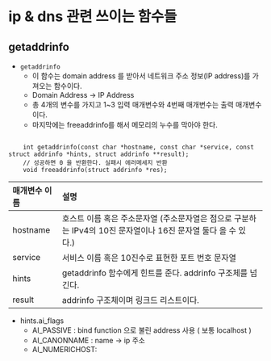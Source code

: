 # ip & dns 관련 쓰이는 함수들

## getaddrinfo

- `getaddrinfo`
    - 이 함수는 domain address 를 받아서 네트워크 주소 정보(IP address)를 가져오는 함수이다. 
    - Domain Address -> IP Address
    - 총 4개의 변수를 가지고 1~3 입력 매개변수와 4번째 매개변수는 출력 매개변수이다.
    - 마지막에는 freeaddrinfo를 해서 메모리의 누수를 막아야 한다.

```

    int getaddrinfo(const char *hostname, const char *service, const struct addrinfo *hints, struct addrinfo **result);
    // 성공하면 0 을 반환한다. 실패시 에러메세지 반환
    void freeaddrinfo(struct addrinfo *res);
```

| 매개변수 이름  | 설명 | 
| :---------- | :--------- | 
| hostname    | 호스트 이름 혹은 주소문자열 (주소문자열은 점으로 구분하는 IPv4의 10진 문자열이나 16진 문자열 둘다 올 수 있다.) | 
| service    | 서비스 이름 혹은 10진수로 표현한 포트 번호 문자열 | 
| hints    | getaddrinfo 함수에게 힌트를 준다. addrinfo 구조체를 넘긴다. | 
| result    | addrinfo 구조체이며 링크드 리스트이다. | 

- hints.ai_flags
    - AI_PASSIVE    : bind function 으로 불린 address 사용 ( 보통 localhost )
    - AI_CANONNAME  : name -> ip 주소
    - AI_NUMERICHOST: